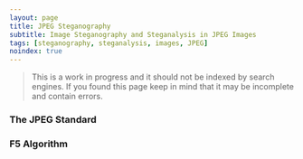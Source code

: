 ```yaml
---
layout: page
title: JPEG Steganography
subtitle: Image Steganography and Steganalysis in JPEG Images
tags: [steganography, steganalysis, images, JPEG]
noindex: true
---
```



> This is a work in progress and it should not be indexed by search engines. If you found this page keep in mind that it may be incomplete and contain errors.

### The JPEG Standard


### F5 Algorithm
